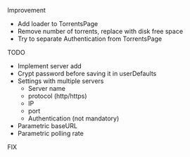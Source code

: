 Improvement

-	Add loader to TorrentsPage
-	Remove number of torrents, replace with disk free space
-	Try to separate Authentication from TorrentsPage

TODO

-	Implement server add
-	Crypt password before saving it in userDefaults
-	Settings with multiple servers
	-	Server name
	-	protocol (http/https)
	-	IP
	-	port
	-	Authentication (not mandatory)
-	Parametric baseURL
-	Parametric polling rate

FIX
